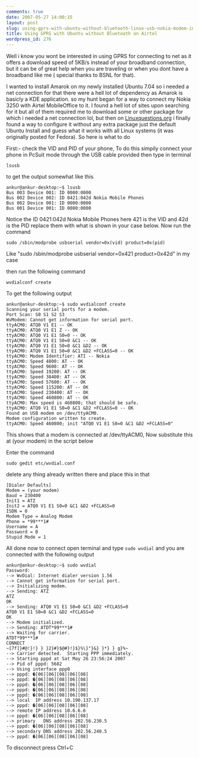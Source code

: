 ```yaml
---
comments: true
date: 2007-05-27 14:00:15
layout: post
slug: using-gprs-with-ubuntu-without-bluetooth-linux-usb-nokia-modem-internet
title: Using GPRS with Ubuntu without Bluetooth on Airtel
wordpress_id: 276
---
```


Well i know you wont be interested in using GPRS for connecting to net as it offers a download speed of 5KB/s instead of your broadband connection, but it can be of great help when you are traveling or when you dont have a broadband like me ( special thanks to BSNL  for that).

I wanted to install Amarok on my newly installed Ubuntu 7.04 so i needed a net connection for that there were a hell lot of dependency as Amarok is basicly a KDE application. so my hunt began for a way to connect my Nokia 3250 with Airtel MobileOffice to it. I found a hell lot of sites upon searching for it but all of them required me to download some or other package for which i needed a net connection lol, but then on [Linuxquestions.org](http://www.linuxquestions.org/questions/showthread.php?t=555458) i finally found a way to configure it without any extra package just the default Ubuntu Install and guess what it works with all Linux systems (it was originally posted for Fedora). So here is what to do

First:- check the VID and PID of your phone, To do this simpily connect your phone in PcSuit mode through the USB cable provided then type in terminal

    lsusb

to get the output somewhat like this

    ankur@ankur-desktop:~$ lsusb
    Bus 003 Device 001: ID 0000:0000
    Bus 002 Device 002: ID 0421:042d Nokia Mobile Phones
    Bus 002 Device 001: ID 0000:0000
    Bus 001 Device 001: ID 0000:0000

Notice the ID 0421:042d Nokia Mobile Phones here 421 is the VID and 42d is the PID replace them with what is shown in your case below. Now run the command

    sudo /sbin/modprobe usbserial vendor=0x(vid) product=0x(pid)

Like "sudo /sbin/modprobe usbserial vendor=0x421 product=0x42d" in my case

then run the following command

    wvdialconf create

To get the following output

    ankur@ankur-desktop:~$ sudo wvdialconf create
    Scanning your serial ports for a modem.
    Port Scan: S0 S1 S2 S3
    WvModem: Cannot get information for serial port.
    ttyACM0: ATQ0 V1 E1 -- OK
    ttyACM0: ATQ0 V1 E1 Z -- OK
    ttyACM0: ATQ0 V1 E1 S0=0 -- OK
    ttyACM0: ATQ0 V1 E1 S0=0 &C1 -- OK
    ttyACM0: ATQ0 V1 E1 S0=0 &C1 &D2 -- OK
    ttyACM0: ATQ0 V1 E1 S0=0 &C1 &D2 +FCLASS=0 -- OK
    ttyACM0: Modem Identifier: ATI -- Nokia
    ttyACM0: Speed 4800: AT -- OK
    ttyACM0: Speed 9600: AT -- OK
    ttyACM0: Speed 19200: AT -- OK
    ttyACM0: Speed 38400: AT -- OK
    ttyACM0: Speed 57600: AT -- OK
    ttyACM0: Speed 115200: AT -- OK
    ttyACM0: Speed 230400: AT -- OK
    ttyACM0: Speed 460800: AT -- OK
    ttyACM0: Max speed is 460800; that should be safe.
    ttyACM0: ATQ0 V1 E1 S0=0 &C1 &D2 +FCLASS=0 -- OK
    Found an USB modem on /dev/ttyACM0.
    Modem configuration written to create.
    ttyACM0: Speed 460800; init "ATQ0 V1 E1 S0=0 &C1 &D2 +FCLASS=0"

This shows that a modem is connected at /dev/ttyACM0, Now substitute this at (your modem) in the script below

Enter the command

    sudo gedit etc/wvdial.conf

delete any thing already written there and place this in that

    [Dialer Defaults]
    Modem = (your modem)
    Baud = 230400
    Init1 = ATZ
    Init2 = ATQ0 V1 E1 S0=0 &C1 &D2 +FCLASS=0
    ISDN = 0
    Modem Type = Analog Modem
    Phone = *99***1#
    Username = A
    Password = B
    Stupid Mode = 1

All done now to connect  open terminal and type `sudo wvdial` and you are connected with the following output

    ankur@ankur-desktop:~$ sudo wvdial
    Password:
    --> WvDial: Internet dialer version 1.56
    --> Cannot get information for serial port.
    --> Initializing modem.
    --> Sending: ATZ
    ATZ
    OK
    --> Sending: ATQ0 V1 E1 S0=0 &C1 &D2 +FCLASS=0
    ATQ0 V1 E1 S0=0 &C1 &D2 +FCLASS=0
    OK
    --> Modem initialized.
    --> Sending: ATDT*99***1#
    --> Waiting for carrier.
    ATDT*99***1#
    CONNECT
    ~[7f]}#@!}!} } }2}#}$@#}!}$}%\}"}&} }*} } g}%~
    --> Carrier detected.  Starting PPP immediately.
    --> Starting pppd at Sat May 26 23:56:24 2007
    --> Pid of pppd: 5682
    --> Using interface ppp0
    --> pppd: �[06][06][08][06][08]
    --> pppd: �[06][06][08][06][08]
    --> pppd: �[06][06][08][06][08]
    --> pppd: �[06][06][08][06][08]
    --> pppd: �[06][06][08][06][08]
    --> local  IP address 10.190.137.17
    --> pppd: �[06][06][08][06][08]
    --> remote IP address 10.6.6.6
    --> pppd: �[06][06][08][06][08]
    --> primary   DNS address 202.56.230.5
    --> pppd: �[06][06][08][06][08]
    --> secondary DNS address 202.56.240.5
    --> pppd: �[06][06][08][06][08]


To disconnect press Ctrl+C
